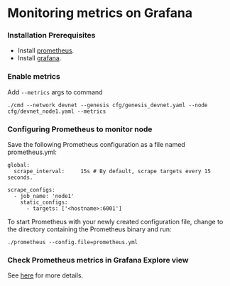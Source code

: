 # Monitoring metrics on Grafana

### Installation Prerequisites
* Install [prometheus](https://prometheus.io/docs/prometheus/latest/getting_started/).
* Install [grafana](https://grafana.com/docs/grafana/latest/installation/).

### Enable metrics
Add ```--metrics``` args to command
```
./cmd --network devnet --genesis cfg/genesis_devnet.yaml --node cfg/devnet_node1.yaml --metrics
```


### Configuring Prometheus to monitor node
Save the following Prometheus configuration as a file named prometheus.yml:
```
global:
  scrape_interval:     15s # By default, scrape targets every 15 seconds.

scrape_configs:
  - job_name: 'node1'
    static_configs:
      - targets: ['<hostname>:6001']
```
To start Prometheus with your newly created configuration file, change to the directory containing the Prometheus binary and run:
```
./prometheus --config.file=prometheus.yml
```

### Check Prometheus metrics in Grafana Explore view
See [here](https://grafana.com/docs/grafana/latest/getting-started/getting-started-prometheus/) for more details.
